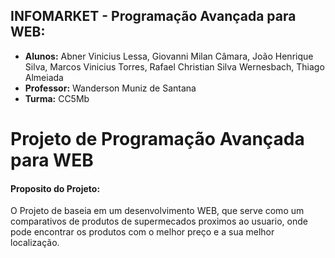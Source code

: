 ## INFOMARKET - Programação Avançada para WEB:
- **Alunos:** Abner Vinicius Lessa, Giovanni Milan Câmara, João Henrique Silva, Marcos Vinicius Torres, Rafael Christian Silva Wernesbach, Thiago Almeiada
- **Professor:** Wanderson Muniz de Santana
- **Turma:** CC5Mb

# Projeto de Programação Avançada para WEB

#### Proposito do Projeto:
O Projeto de baseia em um desenvolvimento WEB, que serve como um comparativos de produtos de supermecados proximos ao usuario, onde pode encontrar os produtos com o melhor preço e a sua melhor localização.
